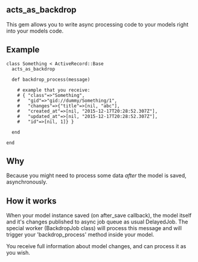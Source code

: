 acts_as_backdrop
----------------

This gem allows you to write async processing code to your models right into your models code.

Example
-------

    class Something < ActiveRecord::Base
      acts_as_backdrop

      def backdrop_process(message)

        # example that you receive:
        # { "class"=>"Something",
        #   "gid"=>"gid://dummy/Something/1",
        #   "changes"=>{"title"=>[nil, "abc"],
        #   "created_at"=>[nil, "2015-12-17T20:28:52.307Z"],
        #   "updated_at"=>[nil, "2015-12-17T20:28:52.307Z"],
        #   "id"=>[nil, 1]} }

      end

    end

Why
---

Because you might need to process some data *after* the model is saved, asynchronously.

How it works
------------

When your model instance saved (on after_save callback), the model itself and it's changes published to async job queue as usual DelayedJob.
The special worker (BackdropJob class) will process this message and will trigger your 'backdrop_process' method inside your model.

You receive full information about model changes, and can process it as you wish.
